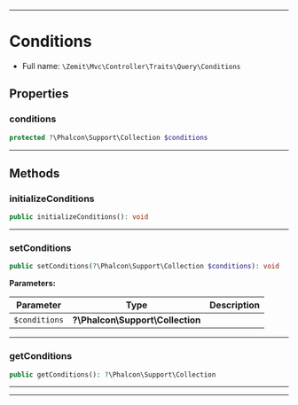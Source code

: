 ***

# Conditions





* Full name: `\Zemit\Mvc\Controller\Traits\Query\Conditions`



## Properties


### conditions



```php
protected ?\Phalcon\Support\Collection $conditions
```






***

## Methods


### initializeConditions



```php
public initializeConditions(): void
```












***

### setConditions



```php
public setConditions(?\Phalcon\Support\Collection $conditions): void
```








**Parameters:**

| Parameter | Type | Description |
|-----------|------|-------------|
| `$conditions` | **?\Phalcon\Support\Collection** |  |





***

### getConditions



```php
public getConditions(): ?\Phalcon\Support\Collection
```












***

***

